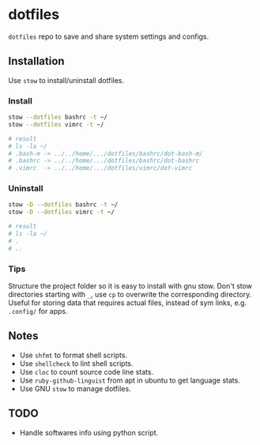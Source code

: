 # dotfiles

`dotfiles` repo to save and share system settings and configs.

## Installation

Use `stow` to install/uninstall dotfiles.

### Install

```bash
stow --dotfiles bashrc -t ~/
stow --dotfiles vimrc -t ~/

# result
# ls -la ~/
# .bash-m -> ../../home/.../dotfiles/bashrc/dot-bash-m/
# .bashrc -> ../../home/.../dotfiles/bashrc/dot-bashrc
# .vimrc  -> ../../home/.../dotfiles/vimrc/dot-vimrc
```

### Uninstall

```bash
stow -D --dotfiles bashrc -t ~/
stow -D --dotfiles vimrc -t ~/

# result
# ls -la ~/
# .
# ..
```

### Tips

Structure the project folder so it is easy to install with gnu stow.
Don't stow directories starting with `_`, use `cp` to overwrite the
corresponding directory. Useful for storing data that requires actual files,
instead of sym links, e.g. `.config/` for apps.

## Notes

* Use `shfmt` to format shell scripts.
* Use `shellcheck` to lint shell scripts.
* Use `cloc` to count source code line stats.
* Use `ruby-github-linguist` from apt in ubuntu to get language stats.
* Use GNU `stow` to manage dotfiles.

## TODO

* Handle softwares info using python script.
